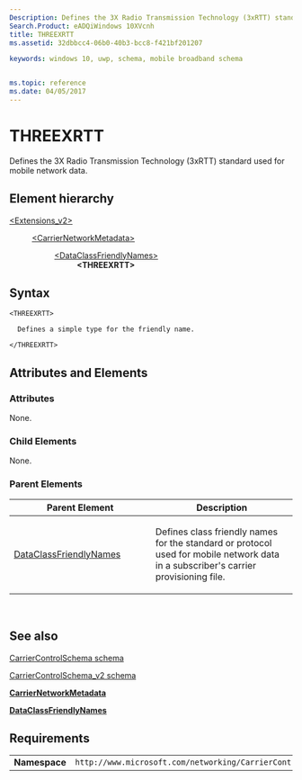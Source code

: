 ```yaml
---
Description: Defines the 3X Radio Transmission Technology (3xRTT) standard used for mobile network data.
Search.Product: eADQiWindows 10XVcnh
title: THREEXRTT
ms.assetid: 32dbbcc4-06b0-40b3-bcc8-f421bf201207

keywords: windows 10, uwp, schema, mobile broadband schema


ms.topic: reference
ms.date: 04/05/2017
---
```


# THREEXRTT


Defines the 3X Radio Transmission Technology (3xRTT) standard used for mobile network data.

## Element hierarchy

<dl>
<dt><a href="element-extensions-v2.md">&lt;Extensions_v2&gt;</a></dt>
<dd>
<dl>
<dt><a href="element-carriernetworkmetadata.md">&lt;CarrierNetworkMetadata&gt;</a></dt>
<dd>
<dl>
<dt><a href="element-dataclassfriendlynames.md">&lt;DataClassFriendlyNames&gt;</a></dt>
<dd><b>&lt;THREEXRTT&gt;</b></dd>
</dl>
</dd>
</dl>
</dd>
</dl>

## Syntax

``` syntax
<THREEXRTT>

  Defines a simple type for the friendly name.

</THREEXRTT>
```

## Attributes and Elements


### Attributes

None.

### Child Elements

None.

### Parent Elements

<table>
<colgroup>
<col width="50%" />
<col width="50%" />
</colgroup>
<thead>
<tr class="header">
<th>Parent Element</th>
<th>Description</th>
</tr>
</thead>
<tbody>
<tr class="odd">
<td><a href="element-dataclassfriendlynames.md">DataClassFriendlyNames</a> </td>
<td><p>Defines class friendly names for the standard or protocol used for mobile network data in a subscriber's carrier provisioning file.</p></td>
</tr>
</tbody>
</table>

 

## See also


[CarrierControlSchema schema](../carriercontrolschema/schema-root.md)

[CarrierControlSchema\_v2 schema](schema-root.md)

[**CarrierNetworkMetadata**](element-carriernetworkmetadata.md)

[**DataClassFriendlyNames**](element-dataclassfriendlynames.md)

## Requirements

|          |         |
|----------|--------------|
| **Namespace** | `http://www.microsoft.com/networking/CarrierControl/v2` |

 

 